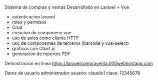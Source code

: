 
Sistema de compras y ventas
Desarrollado en Laravel + Vue
- autenticacion laravel
- roles y permisos
- Crud
- creacion de componene vue
- uso de axios como cliente HTTP
- uso de componentes de terceros (barcode y vue-select)
- graficos con Chart.js
- generacion de reportes PDF

Demostracion en linea
https://laravelcompraventa.000webhostapp.com

Datos de usuario administrador
usuario: claudio1
clave: 12345678
